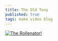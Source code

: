```yaml
---
title: The Old Tony
published: true
tags: make video blog
---
```

[![The Rollenator!](https://img.youtube.com/vi/uNn6q0TXdDM/0.jpg)](https://www.youtube.com/watch?v=uNn6q0TXdDM)
